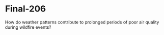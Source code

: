 # Final-206
How do weather patterns contribute to prolonged periods of poor air quality during wildfire events?

